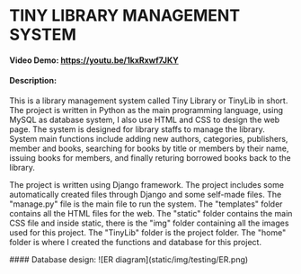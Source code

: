 # TINY LIBRARY MANAGEMENT SYSTEM
#### Video Demo:  <https://youtu.be/1kxRxwf7JKY>
#### Description: 
<p>
This is a library management system called Tiny Library or TinyLib in short. The project is written in Python as the main programming language, using MySQL as database system, I also use HTML and CSS to design the web page. The system is designed for library staffs to manage the library. System main functions include adding new authors, categories, publishers, member and books, searching for books by title or members by their name, issuing books for members, and finally returing borrowed books back to the library.
</p>
<p>
The project is written using Django framework. The project includes some automatically created files through Django and some self-made files. The "manage.py" file is the main file to run the system. The "templates" folder contains all the HTML files for the web. The "static" folder contains the main CSS file and inside static, there is the "img" folder containing all the images used for this project. The "TinyLib" folder is the project folder. The "home" folder is where I created the functions and database for this project.
</p>
#### Database design:
![ER diagram](static/img/testing/ER.png)